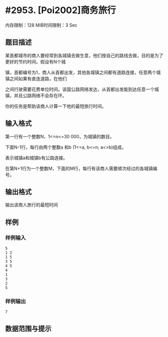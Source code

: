# #2953. [Poi2002]商务旅行

内存限制：128 MiB时间限制：3 Sec

## 题目描述

某首都城市的商人要经常到各城镇去做生意，他们按自己的路线去做，目的是为了更好的节约时间。假设有N个城

镇，首都编号为1，商人从首都出发，其他各城镇之间都有道路连接，任意两个城镇之间如果有直连道路，在他们

之间行驶需要花费单位时间。该国公路网络发达，从首都出发能到达任意一个城镇，并且公路网络不会存在环。

你的任务是帮助该商人计算一下他的最短旅行时间。

## 输入格式

第一行有一个整数N，1<=n<=30 000，为城镇的数目。

下面N-1行，每行由两个整数a 和b (1<=a, b<=n; a<>b)组成，

表示城镇a和城镇b有公路连接。

在第N+1行为一个整数M，下面的M行，每行有该商人需要顺次经过的各城镇编号。

## 输出格式

输出该商人旅行的最短时间

## 样例

### 样例输入

    
    5
    1 2
    1 5
    3 5
    4 5
    4
    1
    3
    2
    5
    
    

### 样例输出

    
    7
    

## 数据范围与提示
